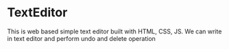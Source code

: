 # TextEditor
This is web based simple text editor built with HTML, CSS, JS. We can write in text editor and perform undo and delete operation
